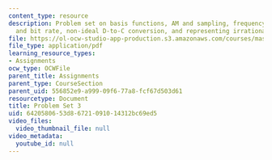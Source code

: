 ```yaml
---
content_type: resource
description: Problem set on basis functions, AM and sampling, frequency, sampling
  and bit rate, non-ideal D-to-C conversion, and representing irrational frequencies.
file: https://ol-ocw-studio-app-production.s3.amazonaws.com/courses/mas-160-signals-systems-and-information-for-media-technology-fall-2007/6420580653d86721091014312bc69ed5_ps3.pdf
file_type: application/pdf
learning_resource_types:
- Assignments
ocw_type: OCWFile
parent_title: Assignments
parent_type: CourseSection
parent_uid: 556852e9-a999-09f6-77a8-fcf67d503d61
resourcetype: Document
title: Problem Set 3
uid: 64205806-53d8-6721-0910-14312bc69ed5
video_files:
  video_thumbnail_file: null
video_metadata:
  youtube_id: null
---
```

